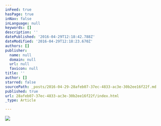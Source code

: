 ```yaml
---
inFeed: true
hasPage: true
inNav: false
inLanguage: null
keywords: []
description: ''
datePublished: '2016-04-29T12:18:42.788Z'
dateModified: '2016-04-29T12:18:23.670Z'
authors: []
publisher:
  name: null
  domain: null
  url: null
  favicon: null
title: ''
author: []
starred: false
sourcePath: _posts/2016-04-29-28afeb07-37ec-4833-ac3e-30b2ee16f22f.md
published: true
url: 28afeb07-37ec-4833-ac3e-30b2ee16f22f/index.html
_type: Article

---
```

![](https://the-grid-user-content.s3-us-west-2.amazonaws.com/8b16dbfa-3c90-4567-80ab-8c19df6c9e55.jpg)